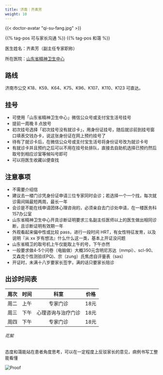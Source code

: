 ```yaml
---
title: 济南｜齐素芳
weight: 10
---
```


{{< doctor-avatar "qi-su-fang.jpg" >}}

{{% tag-pos 可与家长沟通 %}} {{% tag-pos 和蔼 %}}

医生姓名：齐素芳（副主任专家职称）

所在医院：[山东省精神卫生中心](https://amap.com/place/B0FFM4NU1Y)

## 路线

济南市公交 K18、K59、K64、K75、K96、K107、K110、K123 可直达。

## 挂号

- 可使用「山东省精神卫生中心」微信公众号或支付宝生活号挂号
- 提前一周晚 8 点放号
- 初次挂号选择「初次挂号没有就诊卡」，用身份证挂号，随后就诊前到挂号窗口填表交钱办卡，说这张身份证在网上预约挂号了
- 待有了就诊卡后，在微信公众号或支付宝生活号将身份证号改为就诊卡号
- 有就诊卡并且预约之后可以不用在挂号处排队，直接去自助机选择已预约然后取号到相应诊室等候叫号即可
- 可以将医生收藏以便查找

## 注意事项

- 不需要介绍信
- 建议去一楼门诊凭身份证申请三位专家同时会诊；若选择一个一个找，每次就诊需间隔最短两周，最长一年
- 会诊是不能在线申请团体心理咨询的，必须亲自去门诊处申请，在一楼医务科157办公室
- 山东省精神卫生中心开具诊断证明要求三名副主任医师以上的医生做出相同诊断，且诊断证明有效期一年
- 外观看起来偏中性或比较 pass，进行一段时间 HRT，有女性特征发育，以及说明『从 xx 岁有想法』什么什么这一类，基本上开证没问题
- 山东省精卫的取号机上午仅能取上午的号，下午亦然
- 一般要求做4-5个问卷（电脑做）大概350元含明尼苏达（mmpi）、scl-90、艾森克个性测验(EPQ)、宗（zung）氏焦虑自评量表（sas）
- 开证时，未满十八岁要家长签字，满的话只要家长陪诊

## 出诊时间表

| 周次 | 时间 |        科室        | 价格 |
| :--: | :--: | :----------------: | :--: |
| 周二 | 上午 |      专家门诊      | 18元 |
| 周三 | 下午 | 心理咨询与治疗门诊 | 18元 |
| 周四 | 下午 |      专家门诊      | 18元 |

###### 花絮

态度和蔼能站在患者角度思考，可以在一定程度上反驳家长的意见，病例书写工整能看懂

![Proof](/images/doctor/proof/qi-su-fang.jpg)
